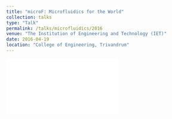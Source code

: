 ```yaml
---
title: "microF: Microfluidics for the World"
collection: talks
type: "Talk"
permalink: /talks/microfluidics/2016
venue: "The Institution of Engineering and Technology (IET)"
date: 2016-04-19
location: "College of Engineering, Trivandrum"
---
```

 
 
 <object data="/files/microf1.pdf" type="application/pdf" width="500px" height="200px">
    <embed src="/files/microf1.pdf">
    </embed>
</object>
